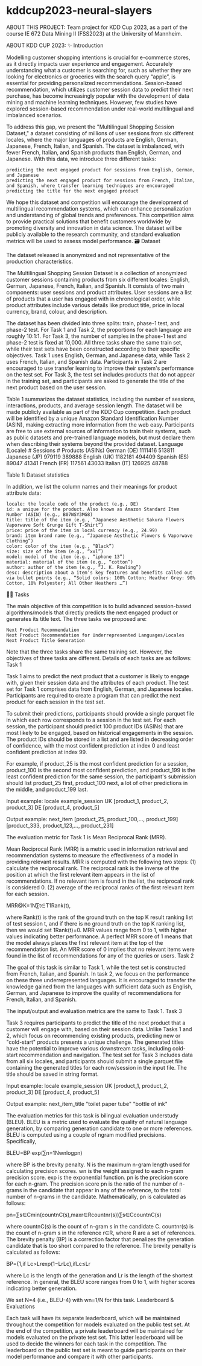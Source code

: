 # kddcup2023-neural-slayers
ABOUT THIS PROJECT:
Team project for KDD Cup 2023, as a part of the course IE 672 Data Mining II (FSS2023) at the University of Mannheim.

ABOUT KDD CUP 2023:
✨ Introduction

Modelling customer shopping intentions is crucial for e-commerce stores, as it directly impacts user experience and engagement. Accurately understanding what a customer is searching for, such as whether they are looking for electronics or groceries with the search query “apple”, is essential for providing personalized recommendations. Session-based recommendation, which utilizes customer session data to predict their next purchase, has become increasingly popular with the development of data mining and machine learning techniques. However, few studies have explored session-based recommendation under real-world multilingual and imbalanced scenarios.

To address this gap, we present the "Multilingual Shopping Session Dataset," a dataset consisting of millions of user sessions from six different locales, where the major languages of products are English, German, Japanese, French, Italian, and Spanish. The dataset is imbalanced, with fewer French, Italian, and Spanish products than English, German, and Japanese. With this data, we introduce three different tasks:

    predicting the next engaged product for sessions from English, German, and Japanese
    predicting the next engaged product for sessions from French, Italian, and Spanish, where transfer learning techniques are encouraged
    predicting the title for the next engaged product

We hope this dataset and competition will encourage the development of multilingual recommendation systems, which can enhance personalization and understanding of global trends and preferences. This competition aims to provide practical solutions that benefit customers worldwide by promoting diversity and innovation in data science. The dataset will be publicly available to the research community, and standard evaluation metrics will be used to assess model performance.
🗃️ Dataset

The dataset released is anonymized and not representative of the production characteristics.

The Multilingual Shopping Session Dataset is a collection of anonymized customer sessions containing products from six different locales: English, German, Japanese, French, Italian, and Spanish. It consists of two main components: user sessions and product attributes. User sessions are a list of products that a user has engaged with in chronological order, while product attributes include various details like product title, price in local currency, brand, colour, and description.

The dataset has been divided into three splits: train, phase-1 test, and phase-2 test. For Task 1 and Task 2, the proportions for each language are roughly 10:1:1. For Task 3, the number of samples in the phase-1 test and phase-2 test is fixed at 10,000. All three tasks share the same train set, while their test sets have been constructed according to their specific objectives. Task 1 uses English, German, and Japanese data, while Task 2 uses French, Italian, and Spanish data. Participants in Task 2 are encouraged to use transfer learning to improve their system's performance on the test set. For Task 3, the test set includes products that do not appear in the training set, and participants are asked to generate the title of the next product based on the user session.

Table 1 summarizes the dataset statistics, including the number of sessions, interactions, products, and average session length. The dataset will be made publicly available as part of the KDD Cup competition. Each product will be identified by a unique Amazon Standard Identification Number (ASIN), making extracting more information from the web easy. Participants are free to use external sources of information to train their systems, such as public datasets and pre-trained language models, but must declare them when describing their systems beyond the provided dataset.
Language (Locale) 	# Sessions 	# Products (ASINs)
German (DE) 	1111416 	513811
Japanese (JP) 	979119 	389888
English (UK) 	1182181 	494409
Spanish (ES) 	89047 	41341
French (FR) 	117561 	43033
Italian (IT) 	126925 	48788

 

Table 1: Dataset statistics

In addition, we list the column names and their meanings for product attribute data:

    locale: the locale code of the product (e.g., DE)
    id: a unique for the product. Also known as Amazon Standard Item Number (ASIN) (e.g., B07WSY3MG8)
    title: title of the item (e.g., “Japanese Aesthetic Sakura Flowers Vaporwave Soft Grunge Gift T-Shirt”)
    price: price of the item in local currency (e.g., 24.99)
    brand: item brand name (e.g., “Japanese Aesthetic Flowers & Vaporwave Clothing”)
    color: color of the item (e.g., “Black”)
    size: size of the item (e.g., “xxl”)
    model: model of the item (e.g., “iphone 13”)
    material: material of the item (e.g., “cotton”)
    author: author of the item (e.g., “J. K. Rowling”)
    desc: description about a item’s key features and benefits called out via bullet points (e.g., “Solid colors: 100% Cotton; Heather Grey: 90% Cotton, 10% Polyester; All Other Heathers …”)

🕵️‍♀️ Tasks

The main objective of this competition is to build advanced session-based algorithms/models that directly predicts the next engaged product or generates its title text. The three tasks we proposed are:

    Next Product Recommendation
    Next Product Recommendation for Underrepresented Languages/Locales
    Next Product Title Generation

Note that the three tasks share the same training set. However, the objectives of three tasks are different. Details of each tasks are as follows:
Task 1

Task 1 aims to predict the next product that a customer is likely to engage with, given their session data and the attributes of each product. The test set for Task 1 comprises data from English, German, and Japanese locales. Participants are required to create a program that can predict the next product for each session in the test set.

To submit their predictions, participants should provide a single parquet file in which each row corresponds to a session in the test set. For each session, the participant should predict 100 product IDs (ASINs) that are most likely to be engaged, based on historical engagements in the session. The product IDs should be stored in a list and are listed in decreasing order of confidence, with the most confident prediction at index 0 and least confident prediction at index 99.

For example, if product_25 is the most confident prediction for a session, product_100 is the second most confident prediction, and product_199 is the least confident prediction for the same session, the participant's submission should list product_25 first, product_100 next, a lot of other predictions in the middle, and product_199 last.

Input example:
locale 	example_session
UK 	[product_1, product_2, product_3]
DE 	[product_4, product_5]

Output example:
next_item
[product_25, product_100,…, product_199]
[product_333, product_123,…, product_231]

 

The evaluation metric for Task 1 is Mean Reciprocal Rank (MRR).

Mean Reciprocal Rank (MRR) is a metric used in information retrieval and recommendation systems to measure the effectiveness of a model in providing relevant results. MRR is computed with the following two steps: (1) calculate the reciprocal rank. The reciprocal rank is the inverse of the position at which the first relevant item appears in the list of recommendations. If no relevant item is found in the list, the reciprocal rank is considered 0. (2) average of the reciprocal ranks of the first relevant item for each session.

MRR@K=1N∑t∈T1Rank(t),

where Rank(t) is the rank of the ground truth on the top K result ranking list of test session t, and if there is no ground truth on the top K ranking list, then we would set 1Rank(t)=0. MRR values range from 0 to 1, with higher values indicating better performance. A perfect MRR score of 1 means that the model always places the first relevant item at the top of the recommendation list. An MRR score of 0 implies that no relevant items were found in the list of recommendations for any of the queries or users.
Task 2

The goal of this task is similar to Task 1, while the test set is constructed from French, Italian, and Spanish. In task 2, we focus on the performance on these three underrepresented languages. It is encouraged to transfer the knowledge gained from the languages with sufficient data such as English, German, and Japanese to improve the quality of recommendations for French, Italian, and Spanish.

The input/output and evaluation metrics are the same to Task 1.
Task 3

Task 3 requires participants to predict the title of the next product that a customer will engage with, based on their session data. Unlike Tasks 1 and 2, which focus on recommending existing products, predicting new or "cold-start" products presents a unique challenge. The generated titles have the potential to improve various downstream tasks, including cold-start recommendation and navigation. The test set for Task 3 includes data from all six locales, and participants should submit a single parquet file containing the generated titles for each row/session in the input file. The title should be saved in string format.

Input example:
locale 	example_session
UK 	[product_1, product_2, product_3]
DE 	[product_4, product_5]

Output example:
next_item_title
"toilet paper tube"
"bottle of ink"

The evaluation metrics for this task is bilingual evaluation understudy (BLEU). BLEU is a metric used to evaluate the quality of natural language generation, by comparing generation candidate to one or more references. BLEU is computed using a couple of ngram modified precisions. Specifically,

BLEU=BP⋅exp⁡(∑n=1Nwnlog⁡pn)

where BP is the brevity penalty. N is the maximum n-gram length used for calculating precision scores. wn is the weight assigned to each n-gram precision score. exp is the exponential function. pn is the precision score for each n-gram. The precision score pn is the ratio of the number of n-grams in the candidate that appear in any of the reference, to the total number of n-grams in the candidate. Mathematically, pn is calculated as follows:

pn=∑s∈Cmin(countnC(s),maxr∈Rcountnr(s))∑s∈CcountnC(s)

where countnC(s) is the count of n-gram s in the candidate C. countnr(s) is the count of n-gram s in the reference r∈R, where R are a set of references. The brevity penalty (BP) is a correction factor that penalizes the generation candidate that is too short compared to the reference. The brevity penalty is calculated as follows:

BP={1,if Lc>Lrexp⁡(1−LrLc),ifLc≤Lr

where Lc is the length of the generation and Lr is the length of the shortest reference. In general, the BLEU score ranges from 0 to 1, with higher scores indicating better generation.

We set N=4 (i.e., BLEU-4) with wn=1/N for this task.
Leaderboard & Evaluations

Each task will have its separate leaderboard, which will be maintained throughout the competition for models evaluated on the public test set. At the end of the competition, a private leaderboard will be maintained for models evaluated on the private test set. This latter leaderboard will be used to decide the winners for each task in the competition. The leaderboard on the public test set is meant to guide participants on their model performance and compare it with other participants.
